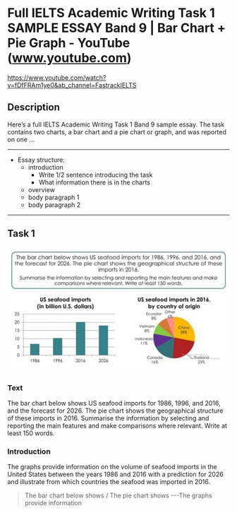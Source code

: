 # Full IELTS Academic Writing Task 1 SAMPLE ESSAY Band 9 | Bar Chart + Pie Graph - YouTube (www.youtube.com)

<https://www.youtube.com/watch?v=fDfFRAm1ye0&ab_channel=FastrackIELTS>

## Description

Here’s a full IELTS Academic Writing Task 1 Band 9 sample essay. The task contains two charts, a bar chart and a pie chart or graph, and was reported on one ...

------------------------------------------------------------------------

- Essay structure:
  - introduction
    - Write 1/2 sentence introducing the task
    - What information there is in the charts
  - overview
  - body paragraph 1
  - body paragraph 2

------------------------------------------------------------------------

## Task 1

![char](../images/bad63b6d-ff9f-4443-832d-487939dd162b.jpg)

### Text
The bar chart below shows US seafood imports for 1986, 1996, and 2016, and the forecast for 2026. The pie chart shows the geographical structure of these imports in 2016. Summarise the information by selecting and reporting the main features and make comparisons where relevant. Write at least 150 words.

### Introduction
The graphs provide information on the volume of seafood imports in the United States between the years 1986 and 2016 with a prediction for 2026 and illustrate from which countries the seafood was imported in 2016.

> The bar chart below shows / The  pie chart  shows
> ---The graphs provide information
